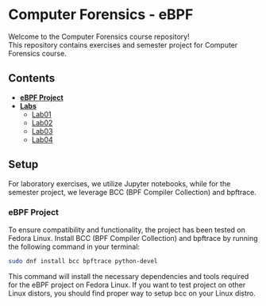 # Computer Forensics - eBPF

Welcome to the Computer Forensics course repository!\
This repository contains exercises and semester project for Computer Forensics course.

## Contents

- **[eBPF Project](ebpf-project/)**
- **[Labs](Labs/)**
  - [Lab01](Labs/Lab01/)
  - [Lab02](Labs/Lab02/)
  - [Lab03](Labs/Lab03/)
  - [Lab04](Labs/Lab04/)

## Setup

For laboratory exercises, we utilize Jupyter notebooks, while for the semester project,
we leverage BCC (BPF Compiler Collection) and bpftrace.

### eBPF Project

To ensure compatibility and functionality, the project has been tested on Fedora Linux.
Install BCC (BPF Compiler Collection) and bpftrace by running the following command in your terminal:

```bash
sudo dnf install bcc bpftrace python-devel
```

This command will install the necessary dependencies and tools required for the eBPF project on Fedora Linux.
If you want to test project on other Linux distors, you should find proper way to setup bcc on your Linux distro.

